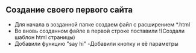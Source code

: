 ## Создание своего первого сайта
- Для начала в зозданной папке создаем файл с расширением *.html 
- Во вновь созданном файле в первой строке поставили !(Создали шаблон html страницы)
- Добавили функцию "say hi"
-Добавили кнопку и её параметры